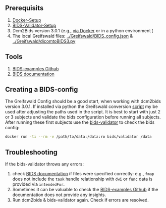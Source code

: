 ## Prerequisits

1. [Docker-Setup](./docker.md)
2. [BIDS-Validator-Setup](./bids_validator)
3. Dcm2Bids version 3.0.1 (e.g., [via Docker](https://hub.docker.com/r/unfmontreal/dcm2bids) or in a python environment )
4. The local Greifswald files: [../Greifswald/BIDS_config.json](../Greifswald/BIDS_config.json) & [../Greifswald/dicomtoBIDS3.py](../Greifswald/dicomtoBIDS3.py)

## Tools

1. [BIDS-examples Github](https://github.com/bids-standard/bids-examples)
2. [BIDS documentation](https://bids-specification.readthedocs.io/en/stable/)

## Creating a BIDS-config

The Greifswald Config should be a good start, when working with dcm2bids version 3.0.1.  If installed via python the Greifswald conversion [script](../Greifswald/dicomtoBIDS3.py) my be used after adjusting the paths used in the script. It is best to start with just 2 or 3 subjects and validate the bids configuration before running all subjects. After running these first subjects use the [bids-validator](../bids_validator.md) to check the bids config:

```bash
docker run -ti --rm -v /path/to/data:/data:ro bids/validator /data
```

## Troubleshooting

If the bids-validator throws any errors:

1. check [BIDS documentation](https://bids-specification.readthedocs.io/en/stable/) if files were specified correctly: e.g., `fmap` does not include the `task` handle relationship with `dwi` or `func` data is provided via `intendedFor`.
2. Sometimes it can be valuable to check the [BIDS-examples Github](https://github.com/bids-standard/bids-examples) if the documentation does not provide any insights.
3. Run dcm2bids & bids-validator again. Check if errors are resolved.
